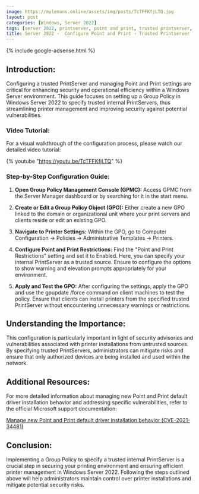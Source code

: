 ```yaml
---
image: https://mylemans.online/assets/img/posts/TcTFFKfjLTQ.jpg
layout: post
categories: [Windows, Server 2022]
tags: [server 2022, printserver, point and print, trusted printserver, group policy, printer management, tutorial, youtube]
title: Server 2022 -  Configure Point and Print - Trusted Printserver
---
```


{% include google-adsense.html %}

## Introduction:

Configuring a trusted PrintServer and managing Point and Print settings are critical for enhancing security and operational efficiency within a Windows Server environment. This guide focuses on setting up a Group Policy in Windows Server 2022 to specify trusted internal PrintServers, thus streamlining printer management and improving security against potential vulnerabilities.


### Video Tutorial:

For a visual walkthrough of the configuration process, please watch our detailed video tutorial:

{% youtube "https://youtu.be/TcTFFKfjLTQ" %}


### Step-by-Step Configuration Guide:

1) **Open Group Policy Management Console (GPMC):** Access GPMC from the Server Manager dashboard or by searching for it in the start menu.

2) **Create or Edit a Group Policy Object (GPO):** Either create a new GPO linked to the domain or organizational unit where your print servers and clients reside or edit an existing GPO.

3) **Navigate to Printer Settings:** Within the GPO, go to Computer Configuration -> Policies -> Administrative Templates -> Printers.

4) **Configure Point and Print Restrictions:** Find the "Point and Print Restrictions" setting and set it to Enabled. Here, you can specify your internal PrintServer as a trusted source. Ensure to configure the options to show warning and elevation prompts appropriately for your environment.

5) **Apply and Test the GPO:** After configuring the settings, apply the GPO and use the gpupdate /force command on client machines to test the policy. Ensure that clients can install printers from the specified trusted PrintServer without encountering unnecessary warnings or restrictions.

## Understanding the Importance:

This configuration is particularly important in light of security advisories and vulnerabilities associated with printer installations from untrusted sources. By specifying trusted PrintServers, administrators can mitigate risks and ensure that only authorized devices are being installed and used within the network.

## Additional Resources:

For more detailed information about managing new Point and Print default driver installation behavior and addressing specific vulnerabilities, refer to the official Microsoft support documentation:

[Manage new Point and Print default driver installation behavior (CVE-2021-34481)](https://support.microsoft.com/en-gb/topic/kb5005652-manage-new-point-and-print-default-driver-installation-behavior-cve-2021-34481-873642bf-2634-49c5-a23b-6d8e9a302872)

## Conclusion:

Implementing a Group Policy to specify a trusted internal PrintServer is a crucial step in securing your printing environment and ensuring efficient printer management in Windows Server 2022. Following the steps outlined above will help administrators maintain control over printer installations and mitigate potential security risks.
